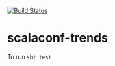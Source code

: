 [![Build Status](https://travis-ci.org/hejfelix/scalaconf-trends.svg?branch=master)](https://travis-ci.org/hejfelix/scalaconf-trends)

# scalaconf-trends

To run `sbt test`
